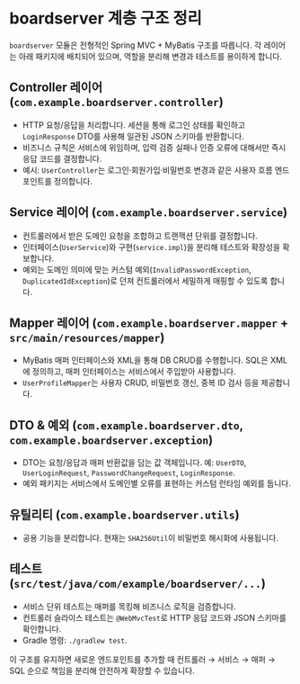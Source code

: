 # boardserver 계층 구조 정리

`boardserver` 모듈은 전형적인 Spring MVC + MyBatis 구조를 따릅니다. 각 레이어는 아래 패키지에 배치되어 있으며, 역할을 분리해 변경과 테스트를 용이하게 합니다.

## Controller 레이어 (`com.example.boardserver.controller`)
- HTTP 요청/응답을 처리합니다. 세션을 통해 로그인 상태를 확인하고 `LoginResponse` DTO를 사용해 일관된 JSON 스키마를 반환합니다.
- 비즈니스 규칙은 서비스에 위임하며, 입력 검증 실패나 인증 오류에 대해서만 즉시 응답 코드를 결정합니다.
- 예시: `UserController`는 로그인·회원가입·비밀번호 변경과 같은 사용자 흐름 엔드포인트를 정의합니다.

## Service 레이어 (`com.example.boardserver.service`)
- 컨트롤러에서 받은 도메인 요청을 조합하고 트랜잭션 단위를 결정합니다.
- 인터페이스(`UserService`)와 구현(`service.impl`)을 분리해 테스트와 확장성을 확보합니다.
- 예외는 도메인 의미에 맞는 커스텀 예외(`InvalidPasswordException`, `DuplicatedIdException`)로 던져 컨트롤러에서 세밀하게 매핑할 수 있도록 합니다.

## Mapper 레이어 (`com.example.boardserver.mapper` + `src/main/resources/mapper`)
- MyBatis 매퍼 인터페이스와 XML을 통해 DB CRUD를 수행합니다. SQL은 XML에 정의하고, 매퍼 인터페이스는 서비스에서 주입받아 사용합니다.
- `UserProfileMapper`는 사용자 CRUD, 비밀번호 갱신, 중복 ID 검사 등을 제공합니다.

## DTO & 예외 (`com.example.boardserver.dto`, `com.example.boardserver.exception`)
- DTO는 요청/응답과 매퍼 반환값을 담는 값 객체입니다. 예: `UserDTO`, `UserLoginRequest`, `PasswordChangeRequest`, `LoginResponse`.
- 예외 패키지는 서비스에서 도메인별 오류를 표현하는 커스텀 런타임 예외를 둡니다.

## 유틸리티 (`com.example.boardserver.utils`)
- 공용 기능을 분리합니다. 현재는 `SHA256Util`이 비밀번호 해시화에 사용됩니다.

## 테스트 (`src/test/java/com/example/boardserver/...`)
- 서비스 단위 테스트는 매퍼를 목킹해 비즈니스 로직을 검증합니다.
- 컨트롤러 슬라이스 테스트는 `@WebMvcTest`로 HTTP 응답 코드와 JSON 스키마를 확인합니다.
- Gradle 명령: `./gradlew test`.

이 구조를 유지하면 새로운 엔드포인트를 추가할 때 컨트롤러 → 서비스 → 매퍼 → SQL 순으로 책임을 분리해 안전하게 확장할 수 있습니다.
